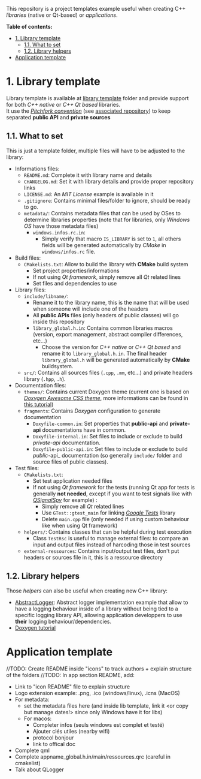 This repository is a project templates example useful when creating C++ _libraries_ (native or Qt-based) or _applications_.

**Table of contents:**
- [1. Library template](#1-library-template)
  - [1.1. What to set](#11-what-to-set)
  - [1.2. Library helpers](#12-library-helpers)
- [Application template](#application-template)

# 1. Library template

Library template is available at [library template][template-lib] folder and provide support for both _C++ native_ or _C++ Qt based_ libraries.  
It use the [_Pitchfork convention_][pitchfork-web] (see [associated repository][pitchfork-repo]) to keep separated **public API** and **private sources**

## 1.1. What to set

This is just a template folder, multiple files will have to be adjusted to the library:
- Informations files:
  - `README.md`: Complete it with library name and details
  - `CHANGELOG.md`: Set it with library details and provide proper repository links
  - `LICENSE.md`: An _MIT License_ example is available in it
  - `.gitignore`: Contains minimal files/folder to ignore, should be ready to go.
  - `metadata/`: Contains metadata files that can be used by OSes to determine libraries properties (note that for libraries, only _Windows OS_ have those metadata files)
    - `windows.infos.rc.in`:
      - Simply verify that macro `IS_LIBRARY` is set to `1`, all others fields will be generated automatically by _CMake_ in `windows/infos.rc` file.
- Build files:
  - `CMakelists.txt`: Allow to build the library with **CMake** build system
    - Set project properties/informations
    - If not using _Qt framework_, simply remove all _Qt_ related lines
    - Set files and dependencies to use
- Library files:
  - `include/libname/`:
    - Rename it to the library name, this is the name that will be used when someone will include one of the headers
    - All **public APIs** files (only headers of public classes) will go inside this repository
    - `library_global.h.in`: Contains common libraries macros (version, export management, abstract compiler differences, etc...)
      - Choose the version for _C++ native_ or _C++ Qt based_ and rename it to `library_global.h.in`. The final header `library_global.h` will be generated automatically by **CMake** buildsystem.
  - `src/`: Contains all sources files (`.cpp`, `.mm`, etc...) and private headers library (`.hpp`, `.h`).
- Documentation files:
  - `themes/`: Contains current Doxygen theme (current one is based on _[Doxygen Awesome CSS theme][repo-doxy-theme-awesome]_, more informations can be found in [this tutorial][tuto-doxygen])
  - `fragments`: Contains _Doxygen_ configuration to generate documentation
    - `Doxyfile-common.in`: Set properties that **public-api** and **private-api** documentations have in common.
    - `Doxyfile-internal.in`: Set files to include or exclude to build _private-api_ documentation.
    - `Doxyfile-public-api.in`: Set files to include or exclude to build _public_-api_ documentation (so generally `include/` folder and source files of public classes).
- Test files:
  - `CMakelists.txt`:
    - Set test application needed files
    - If not using _Qt framework_ for the tests (running Qt app for tests is generally **not needed**, except if you want to test signals like with [_QSignalSpy_][qt-class-qsignalspy] for example) : 
      - Simply remove all _Qt_ related lines
      - Use `GTest::gtest_main` for linking _[Google Tests][repo-gtest]_ library
      - Delete `main.cpp` file (only needed if using custom behaviour like when using Qt framework)
  - `helpers/`: Contains classes that can be helpful during test execution
    - Class `TestRsc` is useful to manage external files: to compare an input and output files instead of harcoding those in test sources
  - `external-ressources`: Contains input/output test files, don't put headers or sources file in it, this is a ressource directory

## 1.2. Library helpers

Those _helpers_ can also be useful when creating new C++ library:
- [AbstractLogger][repo-helper-abstract-logger]: Abstract logger implementation example that allow to have a logging behaviour inside of a library without being tied to a specific logging library API, allowing application developpers to use **their** logging behaviour/dependencies.
- [Doxygen tutorial][tuto-doxygen]

# Application template

//TODO: Create README inside "icons" to track authors + explain structure of the folders
//TODO: In app section README, add:
- Link to "icon README" file to explain structure
- Logo extension example: .png, .ico (windows/linux), .icns (MacOS)
- For metadata:
  - set the metadata files here (and inside lib template, link it <or copy but manage dates!> since only Windows have it for libs)
  - For macos:
    - Completer infos (seuls windows est complet et testé)
    - Ajouter clés utiles (nearby wifi)
    - protocol bonjour
    - link to offical doc
- Complete qml
- Complete appname_global.h.in/main/ressources.qrc (careful in cmakelist)
- Talk about QLogger

<!-- Links of this reposiory -->
[template-lib]: library-template/

<!-- External links -->
[pitchfork-repo]: https://github.com/vector-of-bool/pitchfork
[pitchfork-web]: https://web.archive.org/web/20231210061404/https://api.csswg.org/bikeshed/?force=1&url=https://raw.githubusercontent.com/vector-of-bool/pitchfork/develop/data/spec.bs

[qt-class-qsignalspy]: https://doc.qt.io/qt-6/qsignalspy.html

[repo-doxy-theme-awesome]: https://github.com/jothepro/doxygen-awesome-css
[repo-gtest]: https://github.com/google/googletest
[repo-helper-abstract-logger]: https://github.com/legerch/AbstractLogger

[tuto-doxygen]: https://github.com/legerch/develop-memo/tree/master/Documentation
